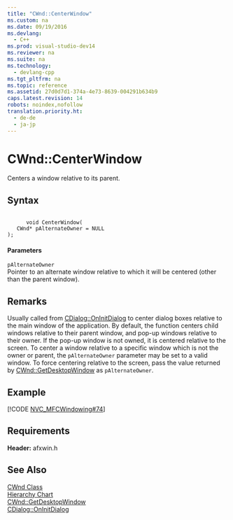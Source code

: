 ```yaml
---
title: "CWnd::CenterWindow"
ms.custom: na
ms.date: 09/19/2016
ms.devlang: 
  - C++
ms.prod: visual-studio-dev14
ms.reviewer: na
ms.suite: na
ms.technology: 
  - devlang-cpp
ms.tgt_pltfrm: na
ms.topic: reference
ms.assetid: 27d0d7d1-374a-4e73-8639-004291b634b9
caps.latest.revision: 14
robots: noindex,nofollow
translation.priority.ht: 
  - de-de
  - ja-jp
---
```

# CWnd::CenterWindow
Centers a window relative to its parent.  
  
## Syntax  
  
```  
  
      void CenterWindow(  
   CWnd* pAlternateOwner = NULL   
);  
```  
  
#### Parameters  
 `pAlternateOwner`  
 Pointer to an alternate window relative to which it will be centered (other than the parent window).  
  
## Remarks  
 Usually called from [CDialog::OnInitDialog](../vs140/CDialog--OnInitDialog.md) to center dialog boxes relative to the main window of the application. By default, the function centers child windows relative to their parent window, and pop-up windows relative to their owner. If the pop-up window is not owned, it is centered relative to the screen. To center a window relative to a specific window which is not the owner or parent, the `pAlternateOwner` parameter may be set to a valid window. To force centering relative to the screen, pass the value returned by [CWnd::GetDesktopWindow](../vs140/CWnd--GetDesktopWindow.md) as `pAlternateOwner`.  
  
## Example  
 [!CODE [NVC_MFCWindowing#74](../CodeSnippet/VS_Snippets_Cpp/NVC_MFCWindowing#74)]  
  
## Requirements  
 **Header:** afxwin.h  
  
## See Also  
 [CWnd Class](../vs140/CWnd-Class.md)   
 [Hierarchy Chart](../vs140/Hierarchy-Chart.md)   
 [CWnd::GetDesktopWindow](../vs140/CWnd--GetDesktopWindow.md)   
 [CDialog::OnInitDialog](../vs140/CDialog--OnInitDialog.md)